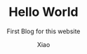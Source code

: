 ---
layout: post
title: "Hello World"
subtitle: 'First Blog for this website'
author: "Xiao"
header-style: text
---
